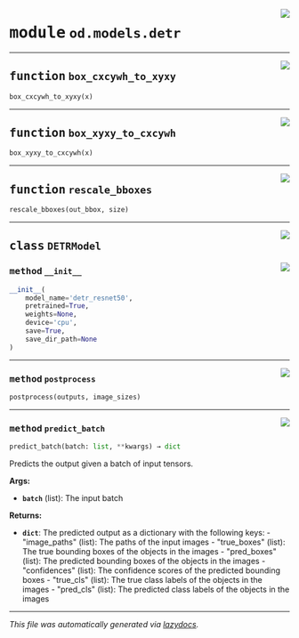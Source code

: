 <!-- markdownlint-disable -->

<a href="https://github.com/leoandeol/cods/blob/main/cods/od/models/detr.py#L0"><img align="right" style="float:right;" src="https://img.shields.io/badge/-source-cccccc?style=flat-square"></a>

# <kbd>module</kbd> `od.models.detr`





---

<a href="https://github.com/leoandeol/cods/blob/main/cods/od/models/detr.py#L15"><img align="right" style="float:right;" src="https://img.shields.io/badge/-source-cccccc?style=flat-square"></a>

## <kbd>function</kbd> `box_cxcywh_to_xyxy`

```python
box_cxcywh_to_xyxy(x)
```






---

<a href="https://github.com/leoandeol/cods/blob/main/cods/od/models/detr.py#L21"><img align="right" style="float:right;" src="https://img.shields.io/badge/-source-cccccc?style=flat-square"></a>

## <kbd>function</kbd> `box_xyxy_to_cxcywh`

```python
box_xyxy_to_cxcywh(x)
```






---

<a href="https://github.com/leoandeol/cods/blob/main/cods/od/models/detr.py#L27"><img align="right" style="float:right;" src="https://img.shields.io/badge/-source-cccccc?style=flat-square"></a>

## <kbd>function</kbd> `rescale_bboxes`

```python
rescale_bboxes(out_bbox, size)
```






---

<a href="https://github.com/leoandeol/cods/blob/main/cods/od/models/detr.py#L34"><img align="right" style="float:right;" src="https://img.shields.io/badge/-source-cccccc?style=flat-square"></a>

## <kbd>class</kbd> `DETRModel`




<a href="https://github.com/leoandeol/cods/blob/main/cods/od/models/detr.py#L40"><img align="right" style="float:right;" src="https://img.shields.io/badge/-source-cccccc?style=flat-square"></a>

### <kbd>method</kbd> `__init__`

```python
__init__(
    model_name='detr_resnet50',
    pretrained=True,
    weights=None,
    device='cpu',
    save=True,
    save_dir_path=None
)
```








---

<a href="https://github.com/leoandeol/cods/blob/main/cods/od/models/detr.py#L84"><img align="right" style="float:right;" src="https://img.shields.io/badge/-source-cccccc?style=flat-square"></a>

### <kbd>method</kbd> `postprocess`

```python
postprocess(outputs, image_sizes)
```





---

<a href="https://github.com/leoandeol/cods/blob/main/cods/od/models/detr.py#L106"><img align="right" style="float:right;" src="https://img.shields.io/badge/-source-cccccc?style=flat-square"></a>

### <kbd>method</kbd> `predict_batch`

```python
predict_batch(batch: list, **kwargs) → dict
```

Predicts the output given a batch of input tensors. 



**Args:**
 
 - <b>`batch`</b> (list):  The input batch 



**Returns:**
 
 - <b>`dict`</b>:  The predicted output as a dictionary with the following keys: 
        - "image_paths" (list): The paths of the input images 
        - "true_boxes" (list): The true bounding boxes of the objects in the images 
        - "pred_boxes" (list): The predicted bounding boxes of the objects in the images 
        - "confidences" (list): The confidence scores of the predicted bounding boxes 
        - "true_cls" (list): The true class labels of the objects in the images 
        - "pred_cls" (list): The predicted class labels of the objects in the images 




---

_This file was automatically generated via [lazydocs](https://github.com/ml-tooling/lazydocs)._
